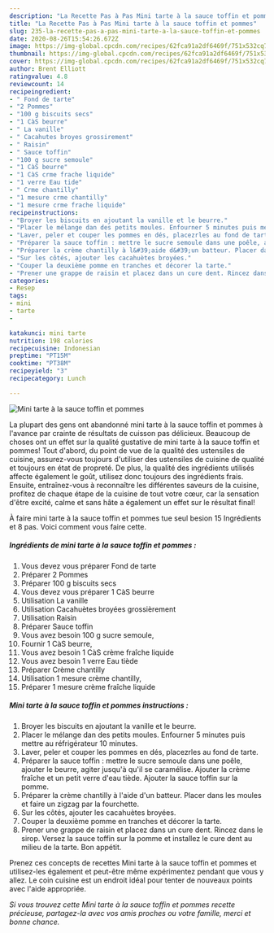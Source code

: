 ```yaml
---
description: "La Recette Pas à Pas Mini tarte à la sauce toffin et pommes"
title: "La Recette Pas à Pas Mini tarte à la sauce toffin et pommes"
slug: 235-la-recette-pas-a-pas-mini-tarte-a-la-sauce-toffin-et-pommes
date: 2020-08-26T15:54:26.672Z
image: https://img-global.cpcdn.com/recipes/62fca91a2df6469f/751x532cq70/mini-tarte-a-la-sauce-toffin-et-pommes-photo-principale-de-la-recette.jpg
thumbnail: https://img-global.cpcdn.com/recipes/62fca91a2df6469f/751x532cq70/mini-tarte-a-la-sauce-toffin-et-pommes-photo-principale-de-la-recette.jpg
cover: https://img-global.cpcdn.com/recipes/62fca91a2df6469f/751x532cq70/mini-tarte-a-la-sauce-toffin-et-pommes-photo-principale-de-la-recette.jpg
author: Brent Elliott
ratingvalue: 4.8
reviewcount: 14
recipeingredient:
- " Fond de tarte"
- "2 Pommes"
- "100 g biscuits secs"
- "1 CàS beurre"
- " La vanille"
- " Cacahutes broyes grossirement"
- " Raisin"
- " Sauce toffin"
- "100 g sucre semoule"
- "1 CàS beurre"
- "1 CàS crme frache liquide"
- "1 verre Eau tide"
- " Crme chantilly"
- "1 mesure crme chantilly"
- "1 mesure crme frache liquide"
recipeinstructions:
- "Broyer les biscuits en ajoutant la vanille et le beurre."
- "Placer le mélange dan des petits moules. Enfourner 5 minutes puis mettre au réfrigérateur 10 minutes."
- "Laver, peler et couper les pommes en dés, placezrles au fond de tarte."
- "Préparer la sauce toffin : mettre le sucre semoule dans une poêle, ajouter le beurre, agiter jusqu&#39;à qu&#39;il se caramélise. Ajouter la crème fraîche et un petit verre d&#39;eau tiède. Ajouter la sauce toffin sur la pomme."
- "Préparer la crème chantilly à l&#39;aide d&#39;un batteur. Placer dans les moules et faire un zigzag par la fourchette."
- "Sur les côtés, ajouter les cacahuètes broyées."
- "Couper la deuxième pomme en tranches et décorer la tarte."
- "Prener une grappe de raisin et placez dans un cure dent. Rincez dans le sirop. Versez la sauce toffin sur la pomme et installez le cure dent au milieu de la tarte. Bon appétit."
categories:
- Resep
tags:
- mini
- tarte
- 

katakunci: mini tarte  
nutrition: 198 calories
recipecuisine: Indonesian
preptime: "PT15M"
cooktime: "PT38M"
recipeyield: "3"
recipecategory: Lunch

---
```



![Mini tarte à la sauce toffin et pommes](https://img-global.cpcdn.com/recipes/62fca91a2df6469f/751x532cq70/mini-tarte-a-la-sauce-toffin-et-pommes-photo-principale-de-la-recette.jpg)

La plupart des gens ont abandonné mini tarte à la sauce toffin et pommes à l'avance par crainte de résultats de cuisson pas délicieux. Beaucoup de choses ont un effet sur la qualité gustative de mini tarte à la sauce toffin et pommes! Tout d'abord, du point de vue de la qualité des ustensiles de cuisine, assurez-vous toujours d'utiliser des ustensiles de cuisine de qualité et toujours en état de propreté. De plus, la qualité des ingrédients utilisés affecte également le goût, utilisez donc toujours des ingrédients frais. Ensuite, entraînez-vous à reconnaître les différentes saveurs de la cuisine, profitez de chaque étape de la cuisine de tout votre cœur, car la sensation d'être excité, calme et sans hâte a également un effet sur le résultat final!

<!--inarticleads1-->

À faire mini tarte à la sauce toffin et pommes tue seul besion 15 Ingrédients et 8 pas. Voici comment vous faire cette.

##### Ingrédients de mini tarte à la sauce toffin et pommes :

1. Vous devez vous préparer  Fond de tarte
1. Préparer 2 Pommes
1. Préparer 100 g biscuits secs
1. Vous devez vous préparer 1 CàS beurre
1. Utilisation  La vanille
1. Utilisation  Cacahuètes broyées grossièrement
1. Utilisation  Raisin
1. Préparer  Sauce toffin
1. Vous avez besoin 100 g sucre semoule,
1. Fournir 1 CàS beurre,
1. Vous avez besoin 1 CàS crème fraîche liquide
1. Vous avez besoin 1 verre Eau tiède
1. Préparer  Crème chantilly
1. Utilisation 1 mesure crème chantilly,
1. Préparer 1 mesure crème fraîche liquide




<!--inarticleads2-->

##### Mini tarte à la sauce toffin et pommes instructions :

1. Broyer les biscuits en ajoutant la vanille et le beurre.
1. Placer le mélange dan des petits moules. Enfourner 5 minutes puis mettre au réfrigérateur 10 minutes.
1. Laver, peler et couper les pommes en dés, placezrles au fond de tarte.
1. Préparer la sauce toffin : mettre le sucre semoule dans une poêle, ajouter le beurre, agiter jusqu&#39;à qu&#39;il se caramélise. Ajouter la crème fraîche et un petit verre d&#39;eau tiède. Ajouter la sauce toffin sur la pomme.
1. Préparer la crème chantilly à l&#39;aide d&#39;un batteur. Placer dans les moules et faire un zigzag par la fourchette.
1. Sur les côtés, ajouter les cacahuètes broyées.
1. Couper la deuxième pomme en tranches et décorer la tarte.
1. Prener une grappe de raisin et placez dans un cure dent. Rincez dans le sirop. Versez la sauce toffin sur la pomme et installez le cure dent au milieu de la tarte. Bon appétit.




<!--inarticleads1-->

<p>
Prenez ces concepts de recettes Mini tarte à la sauce toffin et pommes et utilisez-les également et peut-être même expérimentez pendant que vous y allez. Le coin cuisine est un endroit idéal pour tenter de nouveaux points avec l'aide appropriée.
</p>

<p>
<i>Si vous trouvez cette Mini tarte à la sauce toffin et pommes recette précieuse, partagez-la avec vos amis proches ou votre famille, merci et bonne chance.</i>
</p>

